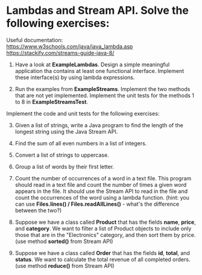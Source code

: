 # Lambdas and Stream API. Solve the following exercises:

Useful documentation:<br>
https://www.w3schools.com/java/java_lambda.asp<br>
https://stackify.com/streams-guide-java-8/

1) Have a look at <b>ExampleLambdas</b>. Design a simple meaningful application tha contains at least one functional interface.
   Implement these interface(s) by using lambda expressions.

2) Run the examples from <B>ExampleStreams</b>. Implement the two methods that are not yet implemented.
   Implement the unit tests for the methods 1 to 8 in <b>ExampleStreamsTest</b>.

Implement the code and unit tests for the following exercises:

3) Given a list of strings, write a Java program to find the length of the longest string using the Java Stream API.

4) Find the sum of all even numbers in a list of integers.

5) Convert a list of strings to uppercase.

6) Group a list of words by their first letter.

7) Count the number of occurrences of a word in a text file.
   This program should read in a text file and count the number of times a given word appears in the file.
   It should use the Stream API to read in the file and count the occurrences of the word using a lambda function.
   (hint: you can use <b>Files.lines() / Files.readAllLines()</b> - what's the difference between the two?)

8) Suppose we have a class called <b>Product</b> that has the fields <b>name</b>, <b>price</b>, and <b>category</b>. We want to filter a list of 
   Product objects to include only those that are in the "Electronics" category, and then sort them by price.
   (use method <b>sorted()</b> from Stream API)

9) Suppose we have a class called <b>Order</b> that has the fields <b>id</b>, <b>total</b>, and <b>status</b>.
   We want to calculate the total revenue of all completed orders.
   (use method <b>reduce()</b> from Stream API)
   